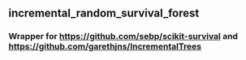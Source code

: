 ## incremental_random_survival_forest

### Wrapper for https://github.com/sebp/scikit-survival and  https://github.com/garethjns/IncrementalTrees 

